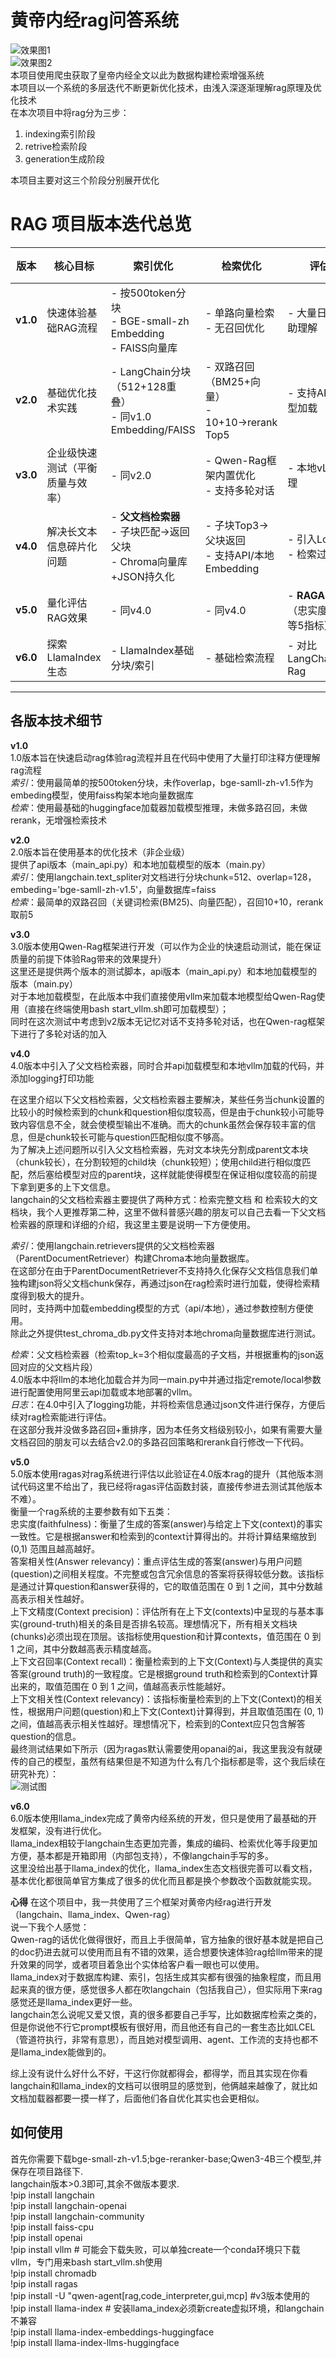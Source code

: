 # 黄帝内经rag问答系统
![效果图1](https://github.com/good-lwb/rag_learn/blob/main/assets/0223ff4aaffd3d88cfc3141b5b168c67.png)  
![效果图2](https://github.com/good-lwb/rag_learn/blob/main/assets/ce1dac7e50b97c166bc6e2960535b0ab.png)  
本项目使用爬虫获取了皇帝内经全文以此为数据构建检索增强系统   
本项目以一个系统的多层迭代不断更新优化技术，由浅入深逐渐理解rag原理及优化技术  
在本次项目中将rag分为三步：  
1. indexing索引阶段  
2. retrive检索阶段  
3. generation生成阶段


本项目主要对这三个阶段分别展开优化

# RAG 项目版本迭代总览

| 版本   | 核心目标                          | 索引优化                          | 检索优化                          | 评估/其他                          | 框架/工具链                     |
|--------|-----------------------------------|-----------------------------------|-----------------------------------|------------------------------------|---------------------------------|
| **v1.0** | 快速体验基础RAG流程               | - 按500token分块<br>- BGE-small-zh Embedding<br>- FAISS向量库 | - 单路向量检索<br>- 无召回优化      | - 大量日志打印辅助理解             | LangChain                       |
| **v2.0** | 基础优化技术实践                  | - LangChain分块（512+128重叠）<br>- 同v1.0 Embedding/FAISS | - 双路召回（BM25+向量）<br>- 10+10→rerank Top5 | - 支持API/本地模型加载            | LangChain                       |
| **v3.0** | 企业级快速测试（平衡质量与效率）  | - 同v2.0                          | - Qwen-Rag框架内置优化<br>- 支持多轮对话 | - 本地vLLM加速推理               | Qwen-Rag + vLLM                 |
| **v4.0** | 解决长文本信息碎片化问题          | - **父文档检索器**<br>- 子块匹配→返回父块<br>- Chroma向量库+JSON持久化 | - 子块Top3→父块返回<br>- 支持API/本地Embedding | - 引入Logging<br>- 检索过程存JSON | LangChain + Chroma              |
| **v5.0** | 量化评估RAG效果                   | - 同v4.0                          | - 同v4.0                          | - **RAGAS评估**<br>（忠实度、相关性等5指标） | Ragas + 自定义模型              |
| **v6.0** | 探索LlamaIndex生态                | - LlamaIndex基础分块/索引         | - 基础检索流程                     | - 对比LangChain/Qwen-Rag          | LlamaIndex                     |

---



## 各版本技术细节
**v1.0**  
1.0版本旨在快速启动rag体验rag流程并且在代码中使用了大量打印注释方便理解rag流程  
*索引*：使用最简单的按500token分块，未作overlap，bge-samll-zh-v1.5作为embeding模型，使用faiss构架本地向量数据库  
*检索*：使用最基础的huggingface加载器加载模型推理，未做多路召回，未做rerank，无增强检索技术



**v2.0**  
2.0版本旨在使用基本的优化技术（非企业级）  
提供了api版本（main_api.py）和本地加载模型的版本（main.py）  
*索引*：使用langchain.text_spliter对文档进行分块chunk=512、overlap=128，embeding='bge-samll-zh-v1.5'，向量数据库=faiss  
*检索*：最简单的双路召回（关键词检索(BM25)、向量匹配），召回10+10，rerank取前5  



**v3.0**  
3.0版本使用Qwen-Rag框架进行开发（可以作为企业的快速启动测试，能在保证质量的前提下体验Rag带来的效果提升）  
这里还是提供两个版本的测试脚本，api版本（main_api.py）和本地加载模型的版本（main.py）  
对于本地加载模型，在此版本中我们直接使用vllm来加载本地模型给Qwen-Rag使用（直接在终端使用bash start_vllm.sh即可加载模型）；  
同时在这次测试中考虑到v2版本无记忆对话不支持多轮对话，也在Qwen-rag框架下进行了多轮对话的加入  



**v4.0**  
4.0版本中引入了父文档检索器，同时合并api加载模型和本地vllm加载的代码，并添加logging打印功能  

在这里介绍以下父文档检索器，父文档检索器主要解决，某些任务当chunk设置的比较小的时候检索到的chunk和question相似度较高，但是由于chunk较小可能导致内容信息不全，就会使模型输出不准确。而大的chunk虽然会保存较丰富的信息，但是chunk较长可能与question匹配相似度不够高。  
为了解决上述问题所以引入父文档检索器，先对文本块先分割成parent文本块（chunk较长），在分割较短的child块（chunk较短）；使用child进行相似度匹配，然后塞给模型对应的parent块，这样就能使得模型在保证相似度较高的前提下拿到更多的上下文信息。  
langchain的父文档检索器主要提供了两种方式：检索完整文档 和 检索较大的文档块，我个人更推荐第二种，这里不做科普感兴趣的朋友可以自己去看一下父文档检索器的原理和详细的介绍，我这里主要是说明一下方便使用。  

*索引*：使用langchain.retrievers提供的父文档检索器（ParentDocumentRetriever）构建Chroma本地向量数据库。  
  在这部分在由于ParentDocumentRetriever不支持持久化保存父文档信息我们单独构建json将父文档chunk保存，再通过json在rag检索时进行加载，使得检索精度得到极大的提升。  
  同时，支持两中加载embedding模型的方式（api/本地），通过参数控制方便使用。  
  除此之外提供test_chroma_db.py文件支持对本地chroma向量数据库进行测试。  

*检索*：父文档检索器（检索top_k=3个相似度最高的子文档，并根据重构的json返回对应的父文档片段）  
  4.0版本中将llm的本地化加载合并为同一main.py中并通过指定remote/local参数进行配置使用阿里云api加载或本地部署的vllm。  
*日志*：在4.0中引入了logging功能，并将检索信息通过json文件进行保存，方便后续对rag检索能进行评估。  
在这部分我并没做多路召回+重排序，因为本任务文档级别较小，如果有需要大量文档召回的朋友可以去结合v2.0的多路召回策略和rerank自行修改一下代码。  



**v5.0**    
5.0版本使用ragas对rag系统进行评估以此验证在4.0版本rag的提升（其他版本测试代码这里不给出了，我已经将ragas评估函数封装，直接传参进去测试其他版本不难）。  
衡量一个rag系统的主要参数有如下五类：  
忠实度(faithfulness)：衡量了生成的答案(answer)与给定上下文(context)的事实一致性。它是根据answer和检索到的context计算得出的。并将计算结果缩放到 (0,1) 范围且越高越好。  
答案相关性(Answer relevancy)：重点评估生成的答案(answer)与用户问题(question)之间相关程度。不完整或包含冗余信息的答案将获得较低分数。该指标是通过计算question和answer获得的，它的取值范围在 0 到 1 之间，其中分数越高表示相关性越好。  
上下文精度(Context precision)：评估所有在上下文(contexts)中呈现的与基本事实(ground-truth)相关的条目是否排名较高。理想情况下，所有相关文档块(chunks)必须出现在顶层。该指标使用question和计算contexts，值范围在 0 到 1 之间，其中分数越高表示精度越高。  
上下文召回率(Context recall)：衡量检索到的上下文(Context)与人类提供的真实答案(ground truth)的一致程度。它是根据ground truth和检索到的Context计算出来的，取值范围在 0 到 1 之间，值越高表示性能越好。  
上下文相关性(Context relevancy)：该指标衡量检索到的上下文(Context)的相关性，根据用户问题(question)和上下文(Context)计算得到，并且取值范围在 (0, 1)之间，值越高表示相关性越好。理想情况下，检索到的Context应只包含解答question的信息。   
最终测试结果如下所示（因为ragas默认需要使用opanai的ai，我这里我没有就硬传的自己的模型，虽然有结果但是不知道为什么有几个指标都是零，这个我后续在研究补充）：   
![测试图](https://github.com/good-lwb/rag_learn/blob/main/assets/evaluate.png)


**v6.0**   
6.0版本使用llama_index完成了黄帝内经系统的开发，但只是使用了最基础的开发框架，没有进行优化。  
llama_index相较于langchain生态更加完善，集成的编码、检索优化等手段更加方便，基本都是开箱即用（内部包支持），不像langchain手写的多。  
这里没给出基于llama_index的优化，llama_index生态文档很完善可以看文档，基本优化都很简单官方集成了很多的优化而且都是换个参数改个函数就能实现。  



**心得**
在这个项目中，我一共使用了三个框架对黄帝内经rag进行开发（langchain、llama_index、Qwen-rag）  
说一下我个人感觉：   
Qwen-rag的话优化做得很好，而且上手很简单，官方抽象的很好基本就是把自己的doc扔进去就可以使用而且有不错的效果，适合想要快速体验rag给llm带来的提升效果的同学，或者项目着急出个实体给客户看一眼也可以使用。   
llama_index对于数据库构建、索引，包括生成其实都有很强的抽象程度，而且用起来真的很方便，感觉很多人都在吹langchain（包括我自己），但实际用下来rag感觉还是llama_index更好一些。  
langchain怎么说呢又爱又恨，真的很多都要自己手写，比如数据库检索之类的，但是你说他不行它prompt模板有很好用，而且他还有自己的一套生态比如LCEL（管道符执行，非常有意思），而且她对模型调用、agent、工作流的支持也都不是llama_index能做到的。  


综上没有说什么好什么不好，干这行你就都得会，都得学，而且其实现在你看langchain和llama_index的文档可以很明显的感觉到，他俩越来越像了，就比如文档加载器都要一摸一样了，后面他们各自优化其实也会更相似。

## 如何使用
首先你需要下载bge-small-zh-v1.5;bge-reranker-base;Qwen3-4B三个模型,并保存在项目路径下.  
langchain版本>0.3即可,其余不做版本要求.   
!pip install langchain  
!pip install langchain-openai  
!pip install langchain-community  
!pip install faiss-cpu  
!pip install openai  
!pip install vllm  # 可能会下载失败，可以单独create一个conda环境只下载vllm，专门用来bash start_vllm.sh使用  
!pip install chromadb  
!pip install ragas  
!pip install -U "qwen-agent[rag,code_interpreter,gui,mcp] #v3版本使用的   
!pip install llama-index  # 安装llama_index必须新create虚拟环境，和langchain不兼容  
!pip install llama-index-embeddings-huggingface  
!pip install llama-index-llms-huggingface  




